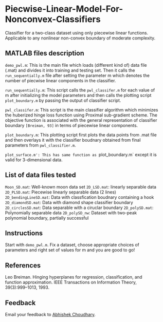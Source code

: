 # Piecwise-Linear-Model-For-Nonconvex-Classifiers
Classifier for a two-class dataset using only piecewise linear functions. Applicable to any nonlinear non-convex boundary of moderate complexity.

## MATLAB files description
`demo_pwl.m`: This is the main file which loads (different kind of) data file (.mat) and divides it into training and testing set. Then it calls the `run_sequentially.m` file after setting the parameter m which denotes the number of piecwise linear components in the classifier. 

`run_sequentially.m`: This script calls the `pwl_classifer.m` for each value of m after initializing the model parameters and then calls the plotting script `plot_boundary.m` by passing the output of classifier script. 

`pwl_classifer.m`: This script is the main classifier algorithm which minimizes the huberized hinge loss function using Proximal sub-gradient scheme. The objective function is associated with the general representation of classifier boundary `[Breiman, 93]` in terms of piecewise linear components. 

`plot_boundary.m`: This plotting script first plots the data points from .mat file and then overlays it with the classifier boudnary obtained from final parameters from `pwl_classifier.m`.

`plot_surface.m': This has same function as `plot_boundary.m` except it is valid for 3-dimensional data.

## List of data files tested
`Moon_SD.mat`: Well-known moon data set
`2D_LSD.mat`: linearly separable data
`2D_PLSD.mat`: Piecewise linearly separable data (2 lines)
`2D_bendingLineSD.mat`: Data with classfication boudnary containing a hook 
`2D_diamondSD.mat`: Data with diamond shape classifier boundary
`2D_circlesSD.mat`: Data separable with a ciruclar boundary
`2D_polySD.mat`: Polynomially separable data
`2D_polySD_nw`: Dataset with two-peak polynomial boundary, partially successful

## Instructions
Start with `demo_pwl.m`. Fix a dataset, choose appropriate choices of parameters and right set of values for m and you are good to go!

## References
Leo Breiman. Hinging hyperplanes for regression, classification, and function approximation. IEEE
Transactions on Information Theory, 39(3):999–1013, 1993.

## Feedback
Email your feedback to <a href="mailto:abhi.achoudhary@gmail.com">Abhishek Choudhary</a>.
